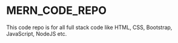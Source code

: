 # MERN_CODE_REPO
This code repo is for all full stack code like HTML, CSS, Bootstrap, JavaScript, NodeJS etc.
